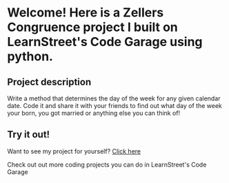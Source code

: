 
Welcome! Here is a Zellers Congruence project I built on LearnStreet's Code Garage using python.
===============================================================================================================

Project description
-------------------------

Write a method that determines the day of the week for any given calendar date. Code it and share it with your friends to find out what day of the week your born, you got married or anything else you can think of!

Try it out!
--------------

Want to see my project for yourself? [Click here](http://qax.learnstreet.com//view_profile/5069633276b99c676d00001e/project)

Check out out more coding projects you can do in LearnStreet's Code Garage
		